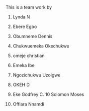 This is a team work by

1. Lynda N

2. Ebere Egbo

3. Obumneme Dennis
2. Chukwuemeka Okechukwu

5. omeje christian
6. Emeka Ibe
7. Ngozichukwu Uzoigwe

8. OKEH D
9. Eke Godfrey C.
10 Solomon Moses
11. Offiara Nnamdi

